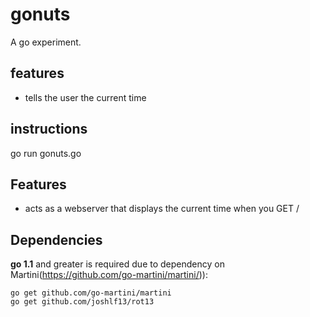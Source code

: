 gonuts
======
A go experiment.

features
--------
 - tells the user the current time 


instructions
------------
go run gonuts.go

Features
--------
 - acts as a webserver that displays the current time when you GET /


Dependencies
------------
**go 1.1** and greater is required due to dependency on Martini(https://github.com/go-martini/martini/)):
~~~
go get github.com/go-martini/martini
go get github.com/joshlf13/rot13
~~~
